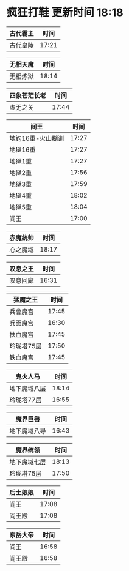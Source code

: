 # 疯狂打鞋 更新时间 18:18

| 古代霸主   | 时间    |
|--------|-------|
| 古代皇陵 | 17:21 |

| 无相天魔   | 时间    |
|--------|-------|
| 无相炼狱 | 18:14 |

| 四象苍茫长老   | 时间    |
|--------|-------|
| 虚无之关 | 17:44 |

| 间王   | 时间    |
|--------|-------|
| 地钓16重-火山糊训 | 17:27 |
| 地狱16重 | 17:27 |
| 地狱1重 | 17:27 |
| 地狱2重 | 17:56 |
| 地狱3重 | 17:59 |
| 地狱4重 | 18:02 |
| 地狱5重 | 18:04 |
| 阎王 | 17:00 |

| 赤魔统帅   | 时间    |
|--------|-------|
| 心之魔域 | 18:17 |

| 叹息之王   | 时间    |
|--------|-------|
| 叹息回廊 | 16:31 |

| 猛魔之王   | 时间    |
|--------|-------|
| 兵曾魔宫 | 17:45 |
| 兵面魔宫 | 16:30 |
| 扶血魔宫 | 17:45 |
| 玲珑塔75层 | 17:50 |
| 铁血魔宫 | 17:45 |

| 鬼火人马   | 时间    |
|--------|-------|
| 地下魔域八层 | 18:14 |
| 玲珑塔77层 | 16:55 |

| 魔界巨兽   | 时间    |
|--------|-------|
| 地下魔域八导 | 16:43 |

| 魔界统领   | 时间    |
|--------|-------|
| 地下魔域七层 | 18:13 |
| 玲珑塔75层 | 17:50 |

| 后土娘娘   | 时间    |
|--------|-------|
| 阎王 | 17:08 |
| 阎王殿 | 17:08 |

| 东岳大帝   | 时间    |
|--------|-------|
| 阎王 | 16:58 |
| 阎王殿 | 16:58 |